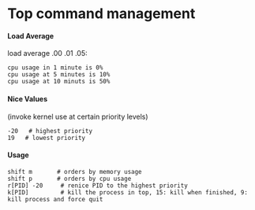 Top command management
======================

#### Load Average

load average .00 .01 .05:
	
	cpu usage in 1 minute is 0%
	cpu usage at 5 minutes is 10%
	cpu usage at 10 minuts is 50%


#### Nice Values 

(invoke kernel use at certain priority levels)

	-20   # highest priority
    19   # lowest priority

#### Usage

	shift m       # orders by memory usage
	shift p       # orders by cpu usage
	r[PID] -20     # renice PID to the highest priority
	k[PID]         # kill the process in top, 15: kill when finished, 9: kill process and force quit



